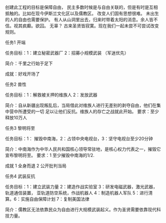 创建此工程的目标是保障自由，
民主多数时候是与自由关联的，但是有时是互相抵触的。比如在现今伊斯兰文化区以及儒教区。
改变人们固有思想很难。
未出生的人的自由也需要保护。
有人从山洞里出去，归来时带着太阳的消息。余人皆不信。视其疯癫。欲囚。
无辜？
古来圣贤皆寂寞。现在我们一起未尝不可尝试改变规则。

任务1 开端

任务目标：1：建立秘密武器厂 2：招募小规模武装 （军迷优先）

简介：千里之行始于足下

成就：好戏开场了

任务2 兽性

任务目标：1：解救被关押的维族人 2：发放武器

简介：自从新疆出现叛乱后，当局借此对维族人进行无差别的剥夺自由，他们在集中营中所遭受的一切
足以让他们反抗。维族人的存亡之战就此开始。
要求：至少释放10万人
						
任务3 黎明将至

任务目标：1： 摧毁中南海，2：占领中央电视台，3：坚守电视台至少20分钟

简介：中南海作为中华人民共和国核心领导常驻地，是核心权力代表之一，摧毁它宣布黎明将至。
要求：1 至少摧毁中南海的1/2.

成就 1 全身而退 2 公开批判当局 

任务4 武装反抗

任务目标：1：建立武装力量 2：建造作战实验室 3：研发电磁武器，激光武器，轨道通信装置，
亚轨道防空系统，作战机器人 4：制造机器人军队 5：进行清算。6：实施自由保障计划 7：复制美国法律

简介：儒教区无法依靠民众为自由进行大规模武装起义。作为圣贤需要依靠现代科技力量。
